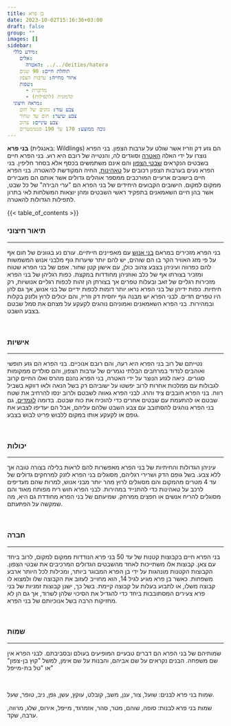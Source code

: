 ```yaml
---
title: בן פרא
date: 2023-10-02T15:16:36+03:00
draft: false
group: ""
images: []
sidebar:
  מידע כללי:
    אלים:
      האטרה: ../../deities/hatera
    תוחלת חיים: 90 שנים
    איזור מחייה: ערבות הצפון
    שפות:
      - מדוברת
      - קדמונית (לתפילות)
  מראה חיצוני:
    צבע עור: גוונים של חום
    צבע שיער: חום עד שחור
    צבע עיניים: צהוב
    גובה ממוצע: 170 עד 190 סנטימטרים
---
```


**בני פרא** (באנגלית: Wildlings) הם גזע דק וזריז אשר שולט על ערבות הצפון. בני הפרא נוצרו על ידי האלה [האטרה](../../deities/hatera) וסוגדים לה, והנטייה של רובם היא רוע. בני הפרא חיים בשבטים הנקראים [שבטי הצפון](../../kingdoms/the-northern-tribes) והם אינם משתמשים בכסף אלא בסחר חליפין. בני הפרא נעים בערבות הצפון רכובים על [טאהינות](../../creatures/tahina), החיה המקודשת להאטרה. בני הפרא חיים בישובים ארעיים המורכבים ממספר אוהלים גדולים אשר אותם הם מעבירים ממקום למקום. הישובים הקבועים היחידים של בני הפרא הם "ערי הבירה" של כל שבט, אשר בהן חיים השאמאנים בתפקיד ראשי השבטים ומהן יוצאות המשלחות לאי בתרון לתפילות הגדולות להאטרה.

<!--more-->

{{< table_of_contents >}}

### תיאור חיצוני

---

בני הפרא מזכירים במראם [בני אנוש](../../races/human) עם מאפיינים חייתיים. עורם נע בגוונים של חום אף על פי מזג האוויר הקר בו הם שוהים, יש להם יותר שיערות גוף מלבני אנוש המשמשות להם כפרווה ועיניהן בצבע צהוב כולן, עם אישון קטן שחור. אפם של בני הפרא שטוח ומזכיר בצורתו אף של כלב ואוזניהן מחודדות במקצת. כפות רגליהן של בני הפרא מזכירות רגליים של זאב ובעלות טפרים אך בצורתן הן זהות לכפות רגליים אנושיות, רק חיתיות. כפות ידיהן של בני הפרא נראו יותר דומות לכפות ידיים של בני אנוש, אך גם להן היו טפרים חדים. לבני הפרא יש מבנה גוף יחסית דק וזריז, והם יכולים לרוץ ולזנק בקלות ובמהירות. בני הפרא השאמאנים ואמוניהם נוהגים לקעקע על מצחם את סמל שבטם בצבע השבט.

&nbsp;

### אישיות

---

נטייתם של רוב בני הפרא היא רעה, והם רובם אנוכיים. בני הפרא הם גזע חופשי ואוהבים לנדוד במרחבים הבלתי נגמרים של ערבות הצפון, והם סולדים ממקומות סגורים. כיאה לגזע הנוצר על ידי האטרה, בני הפרא נהנם מהרס ואלו החיים קרוב לגבולות עם ממלכות אחרות לרוב יפשטו על ישוביהם רק בשל הנאה ולאו דווקא בשביל רווח. בני הפרא חובבים ציד והרג. לבני הפרא גאווה לשבטם ולרוב ינסו להרחיב את שטח שבטם או להתעמת עם שבטים אחרים כדי להוכיח את כוח שבטם. בדומה [לגמדים](../../races/dwarf), גם בני הפרא נוהגים להסתובב עם צבע השבט שלהם עליהם, אבל הם יעדיפו לצבוע את גופם או לקעקע אותו במקום ללבוש פריט לבוש בצבע.

&nbsp;

### יכולות

---

עיניהן הגדולות והחיתיות של בני הפרא מאפשרות להם לראות בלילה בצורה טובה אך ללא צבע. בשל גופם הדק ושרירי רגליהם, מסוגלים בני הפרא לזנק למרחקים גדולים של עד 4 מטרים מהמקום והם מסוגלים לרוץ מהר יותר מבני אנוש, למרות שהם מעדיפים לרכב על טאהינות כדי להתנייד במהירות. לבני הפרא חוש ריח מפותח מאוד והם מסוגלים להריח אנשים או חפצים ממרחק. שמיעתם של בני הפרא מחודדת גם היא, מה שמקשה על הפתעתם.

&nbsp;

### חברה

---

בני הפרא חיים בקבוצות קטנות של עד 50 בני פרא הנודדות ממקום למקום, לרוב ביחד עם צאן. קבוצות אלו משתייכות לאחד מהשבטים הגדולים המרכיבים את שבטי הצפון. הקבוצות הקטנות מונהגות על ידי בן הפרא המבוגר ביותר, ומכילות לכל היותר ארבע משפחות. כאשר בן פרא מגיע לגיל 14, הוא מחוייב לעזוב את הקבוצה שלו ולמצוא לו קבוצה משלו, או לתבוע בעלות על קבוצה קיימת. בשל כך, ישנן קבוצות זמניות של בני פרא צעירים המסתובבות ביחד כדי להגדיל את הסיכוי שלהן לשרוד, אך גם הן לא מחזיקות הרבה בשל אנוכיותם של בני הפרא.

&nbsp;

### שמות

---

שמותיהם של בני הפרא הם דברים טבעיים המופיעים בעולם ובסביבתם. לבני הפרא אין שם משפחה. הבנים נקראים על שם אביהם, והבנות על שם אימן, למשל "קוץ בן-צפון" או "טל בת-מייפל"

&nbsp;

שמות בני פרא לבנים: שועל, צור, ענן, משב, קובלט, עוקץ, עשן, גפן, ניב, טופר, שעל.

שמות בני פרא לבנות: סופה, שוהם, מטר, סהר, אזמרגד, מייפל, אירוס, שלג, מרווה, ערבה, שקד.
